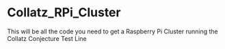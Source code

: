 # Collatz_RPi_Cluster
This will be all the code you need to get a Raspberry Pi Cluster running the Collatz Conjecture
Test Line